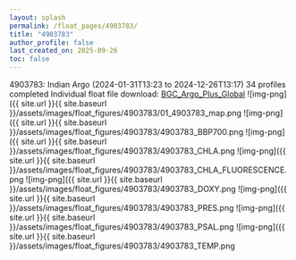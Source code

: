 ```yaml
---
layout: splash
permalink: /float_pages/4903783/
title: "4903783"
author_profile: false
last_created_on: 2025-09-26
toc: false
---
```

 
4903783: Indian Argo (2024-01-31T13:23 to 2024-12-26T13:17)
34 profiles completed
Individual float file download: [BGC_Argo_Plus_Global](https://ftp.soest.hawaii.edu/bgc_argo_plus/Individual_Floats/outliers_removed/4903783_Sprof_processed.nc)
![img-png]({{ site.url }}{{ site.baseurl }}/assets/images/float_figures/4903783/01_4903783_map.png
![img-png]({{ site.url }}{{ site.baseurl }}/assets/images/float_figures/4903783/4903783_BBP700.png
![img-png]({{ site.url }}{{ site.baseurl }}/assets/images/float_figures/4903783/4903783_CHLA.png
![img-png]({{ site.url }}{{ site.baseurl }}/assets/images/float_figures/4903783/4903783_CHLA_FLUORESCENCE.png
![img-png]({{ site.url }}{{ site.baseurl }}/assets/images/float_figures/4903783/4903783_DOXY.png
![img-png]({{ site.url }}{{ site.baseurl }}/assets/images/float_figures/4903783/4903783_PRES.png
![img-png]({{ site.url }}{{ site.baseurl }}/assets/images/float_figures/4903783/4903783_PSAL.png
![img-png]({{ site.url }}{{ site.baseurl }}/assets/images/float_figures/4903783/4903783_TEMP.png
